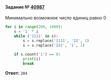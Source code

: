 #### Задание № [40987](https://inf-ege.sdamgia.ru/problem?id=40987)

Минимально возможное число единиц равно 0

```python
for i in range(200, 1000):
    s = '1' * i
    while ('1111' in s):
        s = s.replace('1111', '22', 1)
        s = s.replace('222', '1', 1)
        
    if s.count('1') == 0:
        print(i)
        break
```
**Ответ:** ``204``
